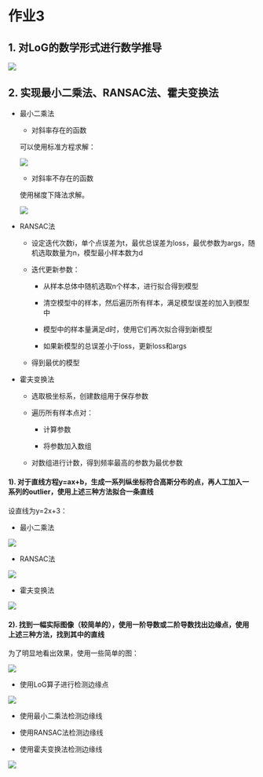 # 作业3

## 1. 对LoG的数学形式进行数学推导

![](./resource/LoG.png)

## 2. 实现最小二乘法、RANSAC法、霍夫变换法

- 最小二乘法

    - 对斜率存在的函数
    
    可以使用标准方程求解：
    
    ![](./resource/leastSquare1.png)
    
    - 对斜率不存在的函数
    
    使用梯度下降法求解。
    
    ![](./resource/leastSquare2.png)
    
- RANSAC法
    
    - 设定迭代次数i，单个点误差为t，最优总误差为loss，最优参数为args，随机选取数量为n，模型最小样本数为d
    
    - 迭代更新参数：
    
        - 从样本总体中随机选取n个样本，进行拟合得到模型
        
        - 清空模型中的样本，然后遍历所有样本，满足模型误差的加入到模型中
        
        - 模型中的样本量满足d时，使用它们再次拟合得到新模型
        
        - 如果新模型的总误差小于loss，更新loss和args
        
    - 得到最优的模型
    
- 霍夫变换法

    - 选取极坐标系，创建数组用于保存参数
    
    - 遍历所有样本点对：
    
        - 计算参数
        
        - 将参数加入数组
        
    - 对数组进行计数，得到频率最高的参数为最优参数

#### 1). 对于直线方程y=ax+b，生成一系列纵坐标符合高斯分布的点，再人工加入一系列的outlier，使用上述三种方法拟合一条直线

<p>设直线为y=2x+3：</p>

- 最小二乘法

![](./result/leastSquare1.png)

- RANSAC法

![](./result/ransac1.png)

- 霍夫变换法

![](./result/houghTransform1.png)

#### 2). 找到一幅实际图像（较简单的），使用一阶导数或二阶导数找出边缘点，使用上述三种方法，找到其中的直线

<p>为了明显地看出效果，使用一些简单的图：</p>

![](./resource/myPainting.png)

- 使用LoG算子进行检测边缘点

![](./result/myPainting1.png)

- 使用最小二乘法检测边缘线

- 使用RANSAC法检测边缘线

- 使用霍夫变换法检测边缘线

![](./result/houghTransform2.png)